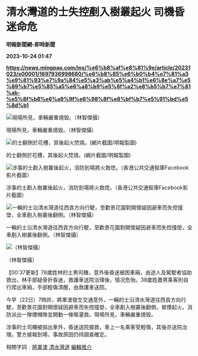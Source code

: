 # 清水灣道的士失控剷入樹叢起火 司機昏迷命危
**明報新聞網-即時新聞**

**2023-10-24 01:47**

**https://news.mingpao.com/ins/%e6%b8%af%e8%81%9e/article/20231023/s00001/1697936998680/%e6%b8%85%e6%b0%b4%e7%81%a3%e9%81%93%e7%9a%84%e5%a3%ab%e5%a4%b1%e6%8e%a7%e5%89%b7%e5%85%a5%e6%a8%b9%e5%8f%a2%e8%b5%b7%e7%81%ab-%e5%8f%b8%e6%a9%9f%e6%98%8f%e8%bf%b7%e5%91%bd%e5%8d%b1**

![現場所見，車輛嚴重燒毁。（林智傑攝）](https://fs.mingpao.com/ins/20231023/s00001/72c46fb393d044a6aa74d040fefeab90.jpg)

現場所見，車輛嚴重燒毁。（林智傑攝）

![的士翻側於花槽，其後起火焚燒。(網片截圖/明報製圖)](https://fs.mingpao.com/ins/20231023/s00001/73000e83fc08536535bd0ecca2e971b4.jpg)

的士翻側於花槽，其後起火焚燒。(網片截圖/明報製圖)

![涉事的士剷入樹叢後起火，消防到場將火救熄。（香港公共交通智庫Facebook影片截圖）](https://fs.mingpao.com/ins/20231023/s00001/72c472a1d30af6cce238a9f8a847676e.jpg)

涉事的士剷入樹叢後起火，消防到場將火救熄。（香港公共交通智庫Facebook影片截圖）

![一輛的士沿清水灣道往西貢方向行駛，至歡景花園對開懷疑因避車而失控撞壆，全車剷入樹叢後翻側。（林智傑攝）](https://fs.mingpao.com/ins/20231023/s00001/72c4758fb17c7981a64466a8bf7aa234.jpg)

一輛的士沿清水灣道往西貢方向行駛，至歡景花園對開懷疑因避車而失控撞壆，全車剷入樹叢後翻側。（林智傑攝）

![（林智傑攝）](https://fs.mingpao.com/ins/20231023/s00001/72c4778de482d8774815f39f80d16dc2.jpg)

（林智傑攝）

【00:37更新】78歲姓林的士男司機，意外後昏迷被困車廂，由途人及駕駛者協助救出，林手部疑骨折昏迷，救護車送院治理後，情况危殆。38歲姓蕭男乘客則自行爬出車廂，手部輕傷清醒，由救護車送院。

今早（22日）7時許，將軍澳發生交通意外，一輛的士沿清水灣道往西貢方向行駛，至歡景花園對開懷疑因避車而失控撞壆，全車剷入樹叢後翻側，冒煙起火。消防派出一隊煙帽隊並開動一條喉灌救。現場所見，車輛嚴重燒毁。

涉事的士司機被拋出車外，昏迷送院搶救，車上一名乘客受輕傷，其後亦送院治理。警方接報到場，事故原因仍待調查確定。

相關字詞﹕[將軍澳](https://news.mingpao.com/ins/%e6%b8%af%e8%81%9e/article/20231023/s00001/php/search2.php?pnssection=all&inssection=all&searchtype=A&keywords=%E5%B0%87%E8%BB%8D%E6%BE%B3) [清水灣道](https://news.mingpao.com/ins/%e6%b8%af%e8%81%9e/article/20231023/s00001/php/search2.php?pnssection=all&inssection=all&searchtype=A&keywords=%E6%B8%85%E6%B0%B4%E7%81%A3%E9%81%93) [編輯推介](https://news.mingpao.com/ins/%e6%b8%af%e8%81%9e/article/20231023/s00001/php/search2.php?pnssection=all&inssection=all&searchtype=A&keywords=%E7%B7%A8%E8%BC%AF%E6%8E%A8%E4%BB%8B)